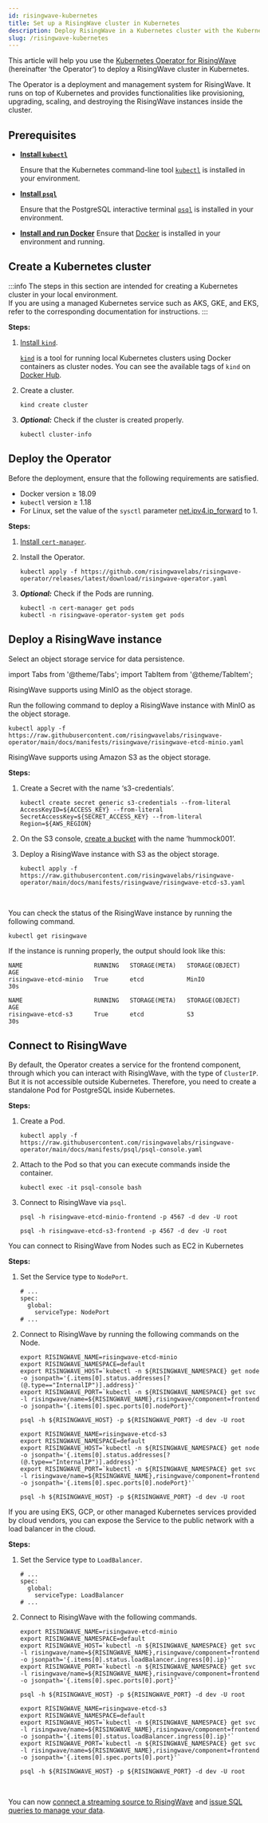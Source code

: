 ```yaml
---
id: risingwave-kubernetes
title: Set up a RisingWave cluster in Kubernetes
description: Deploy RisingWave in a Kubernetes cluster with the Kubernetes Operator for RisingWave.
slug: /risingwave-kubernetes
---
```


<head>
  <link rel="canonical" href="https://docs.risingwave.com/docs/current/risingwave-kubernetes/" />
</head>

This article will help you use the [Kubernetes Operator for RisingWave](https://github.com/risingwavelabs/risingwave-operator) (hereinafter ‘the Operator’) to deploy a RisingWave cluster in Kubernetes.

The Operator is a deployment and management system for RisingWave. It runs on top of Kubernetes and provides functionalities like provisioning, upgrading, scaling, and destroying the RisingWave instances inside the cluster.

## Prerequisites

- **[Install `kubectl`](http://pwittrock.github.io/docs/tasks/tools/install-kubectl/)**

  Ensure that the Kubernetes command-line tool [`kubectl`](https://kubernetes.io/docs/reference/kubectl/) is installed in your environment.

- **[Install `psql`](/guides/install-psql-without-full-postgres.md)**

  Ensure that the PostgreSQL interactive terminal [`psql`](https://www.postgresql.org/docs/current/app-psql.html) is installed in your environment.

- **[Install and run Docker](https://docs.docker.com/get-docker/)**
  Ensure that [Docker](https://docs.docker.com/desktop/) is installed in your environment and running.

## Create a Kubernetes cluster

:::info
The steps in this section are intended for creating a Kubernetes cluster in your local environment.<br/>If you are using a managed Kubernetes service such as AKS, GKE, and EKS, refer to the corresponding documentation for instructions.
:::

**Steps:**

1. [Install `kind`](https://kind.sigs.k8s.io/docs/user/quick-start#installation).

   [`kind`](https://kind.sigs.k8s.io/) is a tool for running local Kubernetes clusters using Docker containers as cluster nodes. You can see the available tags of `kind` on [Docker Hub](https://hub.docker.com/r/kindest/node/tags).

1. Create a cluster.

   ```shell
   kind create cluster
   ```

1. **_Optional:_** Check if the cluster is created properly.

   ```shell
   kubectl cluster-info
   ```

## Deploy the Operator

Before the deployment, ensure that the following requirements are satisfied.

- Docker version ≥ 18.09
- `kubectl` version ≥ 1.18
- For Linux, set the value of the `sysctl` parameter [net.ipv4.ip_forward](https://linuxconfig.org/how-to-turn-on-off-ip-forwarding-in-linux) to 1.

**Steps:**

1. [Install `cert-manager`](https://cert-manager.io/docs/installation/).

1. Install the Operator.

   ```shell
   kubectl apply -f https://github.com/risingwavelabs/risingwave-operator/releases/latest/download/risingwave-operator.yaml
   ```

1. **_Optional:_** Check if the Pods are running.

   ```shell
   kubectl -n cert-manager get pods
   kubectl -n risingwave-operator-system get pods
   ```

## Deploy a RisingWave instance

Select an object storage service for data persistence.

import Tabs from '@theme/Tabs';
import TabItem from '@theme/TabItem';

<Tabs groupId="storage_selection">
<TabItem value="minio" label="etcd+MinIO">

RisingWave supports using MinIO as the object storage.

Run the following command to deploy a RisingWave instance with MinIO as the object storage.

```shell
kubectl apply -f https://raw.githubusercontent.com/risingwavelabs/risingwave-operator/main/docs/manifests/risingwave/risingwave-etcd-minio.yaml
```

</TabItem>
<TabItem value="s3" label="etcd+S3">

RisingWave supports using Amazon S3 as the object storage.

**Steps:**

1. Create a Secret with the name ‘s3-credentials’.

   ```shell
   kubectl create secret generic s3-credentials --from-literal AccessKeyID=${ACCESS_KEY} --from-literal SecretAccessKey=${SECRET_ACCESS_KEY} --from-literal Region=${AWS_REGION}
   ```

1. On the S3 console, [create a bucket](https://docs.aws.amazon.com/AmazonS3/latest/userguide/create-bucket-overview.html) with the name ‘hummock001’.

1. Deploy a RisingWave instance with S3 as the object storage.

   ```shell
   kubectl apply -f https://raw.githubusercontent.com/risingwavelabs/risingwave-operator/main/docs/manifests/risingwave/risingwave-etcd-s3.yaml
   ```

</TabItem>
</Tabs>

<br />

You can check the status of the RisingWave instance by running the following command.

```shell
kubectl get risingwave
```

If the instance is running properly, the output should look like this:

<Tabs groupId="storage_selection">
<TabItem value="minio" label="etcd+MinIO">

```
NAME                    RUNNING   STORAGE(META)   STORAGE(OBJECT)   AGE
risingwave-etcd-minio   True      etcd            MinIO             30s
```

</TabItem>
<TabItem value="s3" label="etcd+S3">

```
NAME                    RUNNING   STORAGE(META)   STORAGE(OBJECT)   AGE
risingwave-etcd-s3      True      etcd            S3                30s
```

</TabItem>
</Tabs>

## Connect to RisingWave

<Tabs>
<TabItem value="clusterip" label="ClusterIP">

By default, the Operator creates a service for the frontend component, through which you can interact with RisingWave, with the type of `ClusterIP`. But it is not accessible outside Kubernetes. Therefore, you need to create a standalone Pod for PostgreSQL inside Kubernetes.

**Steps:**

1. Create a Pod.

   ```shell
   kubectl apply -f https://raw.githubusercontent.com/risingwavelabs/risingwave-operator/main/docs/manifests/psql/psql-console.yaml
   ```

1. Attach to the Pod so that you can execute commands inside the container.

   ```shell
   kubectl exec -it psql-console bash
   ```

1. Connect to RisingWave via `psql`.
   <Tabs groupId="storage_selection">
   <TabItem value="minio" label="etcd+MinIO">

   ```shell
   psql -h risingwave-etcd-minio-frontend -p 4567 -d dev -U root
   ```

   </TabItem>
   <TabItem value="s3" label="etcd+S3">

   ```shell
   psql -h risingwave-etcd-s3-frontend -p 4567 -d dev -U root
   ```

   </TabItem>
   </Tabs>

</TabItem>
<TabItem value="nodeport" label="NodePort" >

You can connect to RisingWave from Nodes such as EC2 in Kubernetes

**Steps:**

1. Set the Service type to `NodePort`.

   ```
   # ...
   spec:
     global:
       serviceType: NodePort
   # ...
   ```

1. Connect to RisingWave by running the following commands on the Node.
   <Tabs groupId="storage_selection">
   <TabItem value="minio" label="etcd+MinIO">

   ```shell
   export RISINGWAVE_NAME=risingwave-etcd-minio
   export RISINGWAVE_NAMESPACE=default
   export RISINGWAVE_HOST=`kubectl -n ${RISINGWAVE_NAMESPACE} get node -o jsonpath='{.items[0].status.addresses[?(@.type=="InternalIP")].address}'`
   export RISINGWAVE_PORT=`kubectl -n ${RISINGWAVE_NAMESPACE} get svc -l risingwave/name=${RISINGWAVE_NAME},risingwave/component=frontend -o jsonpath='{.items[0].spec.ports[0].nodePort}'`

   psql -h ${RISINGWAVE_HOST} -p ${RISINGWAVE_PORT} -d dev -U root
   ```

   </TabItem>
   <TabItem value="s3" label="etcd+S3">

   ```shell
   export RISINGWAVE_NAME=risingwave-etcd-s3
   export RISINGWAVE_NAMESPACE=default
   export RISINGWAVE_HOST=`kubectl -n ${RISINGWAVE_NAMESPACE} get node -o jsonpath='{.items[0].status.addresses[?(@.type=="InternalIP")].address}'`
   export RISINGWAVE_PORT=`kubectl -n ${RISINGWAVE_NAMESPACE} get svc -l risingwave/name=${RISINGWAVE_NAME},risingwave/component=frontend -o jsonpath='{.items[0].spec.ports[0].nodePort}'`

   psql -h ${RISINGWAVE_HOST} -p ${RISINGWAVE_PORT} -d dev -U root
   ```

   </TabItem>
   </Tabs>

</TabItem>
<TabItem value="loadbalancer" label="LoadBalancer">

If you are using EKS, GCP, or other managed Kubernetes services provided by cloud vendors, you can expose the Service to the public network with a load balancer in the cloud.

**Steps:**

1. Set the Service type to `LoadBalancer`.

   ```
   # ...
   spec:
     global:
       serviceType: LoadBalancer
   # ...
   ```

1. Connect to RisingWave with the following commands.
   <Tabs groupId="storage_selection">
   <TabItem value="minio" label="etcd+MinIO">

   ```shell
   export RISINGWAVE_NAME=risingwave-etcd-minio
   export RISINGWAVE_NAMESPACE=default
   export RISINGWAVE_HOST=`kubectl -n ${RISINGWAVE_NAMESPACE} get svc -l risingwave/name=${RISINGWAVE_NAME},risingwave/component=frontend -o jsonpath='{.items[0].status.loadBalancer.ingress[0].ip}'`
   export RISINGWAVE_PORT=`kubectl -n ${RISINGWAVE_NAMESPACE} get svc -l risingwave/name=${RISINGWAVE_NAME},risingwave/component=frontend -o jsonpath='{.items[0].spec.ports[0].port}'`

   psql -h ${RISINGWAVE_HOST} -p ${RISINGWAVE_PORT} -d dev -U root
   ```

   </TabItem>
   <TabItem value="s3" label="etcd+S3">

   ```shell
   export RISINGWAVE_NAME=risingwave-etcd-s3
   export RISINGWAVE_NAMESPACE=default
   export RISINGWAVE_HOST=`kubectl -n ${RISINGWAVE_NAMESPACE} get svc -l risingwave/name=${RISINGWAVE_NAME},risingwave/component=frontend -o jsonpath='{.items[0].status.loadBalancer.ingress[0].ip}'`
   export RISINGWAVE_PORT=`kubectl -n ${RISINGWAVE_NAMESPACE} get svc -l risingwave/name=${RISINGWAVE_NAME},risingwave/component=frontend -o jsonpath='{.items[0].spec.ports[0].port}'`

   psql -h ${RISINGWAVE_HOST} -p ${RISINGWAVE_PORT} -d dev -U root
   ```

   </TabItem>
   </Tabs>

</TabItem>
</Tabs>

<br />

You can now [connect a streaming source to RisingWave](sql/commands/sql-create-source.md) and [issue SQL queries to manage your data](risingwave-sql-101.md).
